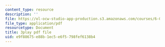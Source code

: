 ```yaml
---
content_type: resource
description: ''
file: https://ol-ocw-studio-app-production.s3.amazonaws.com/courses/6-002-circuits-and-electronics-spring-2007/e9f88675e88b1ec5e6f5798fef6138b4_ypX20WnHNQw.pdf
file_type: application/pdf
resourcetype: Document
title: 3play pdf file
uid: e9f88675-e88b-1ec5-e6f5-798fef6138b4
---
```

